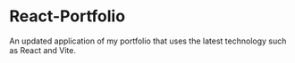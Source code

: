 # React-Portfolio
An updated application of my portfolio that uses the latest technology such as React and Vite.
